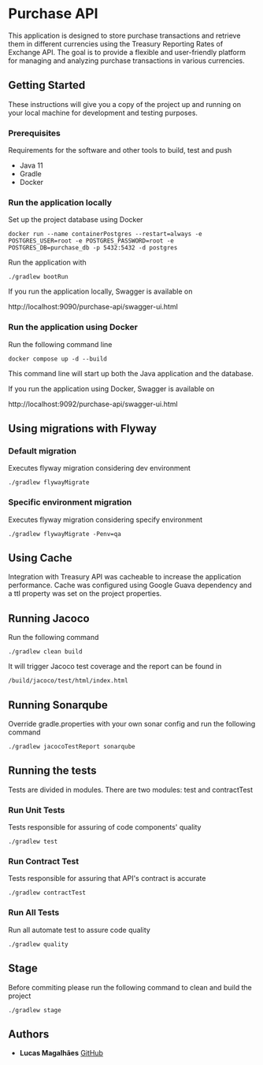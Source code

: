 # Purchase API

This application is designed to store purchase transactions and retrieve them in different currencies using the Treasury Reporting Rates of Exchange API. The goal is to provide a flexible and user-friendly platform for managing and analyzing purchase transactions in various currencies.
## Getting Started

These instructions will give you a copy of the project up and running on
your local machine for development and testing purposes.

### Prerequisites

Requirements for the software and other tools to build, test and push
- Java 11
- Gradle
- Docker

### Run the application locally

Set up the project database using Docker

    docker run --name containerPostgres --restart=always -e POSTGRES_USER=root -e POSTGRES_PASSWORD=root -e POSTGRES_DB=purchase_db -p 5432:5432 -d postgres

Run the application with

    ./gradlew bootRun

If you run the application locally, Swagger is available on

http://localhost:9090/purchase-api/swagger-ui.html

### Run the application using Docker

Run the following command line

    docker compose up -d --build

This command line will start up both the Java application and the database.

If you run the application using Docker, Swagger is available on

http://localhost:9092/purchase-api/swagger-ui.html

## Using migrations with Flyway

### Default migration

Executes flyway migration considering dev environment

    ./gradlew flywayMigrate

### Specific environment migration

Executes flyway migration considering specify environment

    ./gradlew flywayMigrate -Penv=qa


## Using Cache

Integration with Treasury API was cacheable to increase the application performance. Cache was configured using Google Guava dependency and a ttl property was set on the project properties.  

## Running Jacoco

Run the following command

    ./gradlew clean build

It will trigger Jacoco test coverage and the report can be found in

    /build/jacoco/test/html/index.html

## Running Sonarqube

Override gradle.properties with your own sonar config and run the following command

    ./gradlew jacocoTestReport sonarqube   

## Running the tests

Tests are divided in modules. There are two modules: test and contractTest

### Run Unit Tests

Tests responsible for assuring of code components' quality

    ./gradlew test

### Run Contract Test

Tests responsible for assuring that API's contract is accurate

    ./gradlew contractTest

### Run All Tests

Run all automate test to assure code quality

    ./gradlew quality

## Stage

Before commiting please run the following command to clean and build the project

    ./gradlew stage


## Authors

- **Lucas Magalhães**
  [GitHub](https://github.com/lucasmagalhaees)

